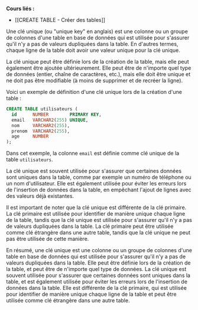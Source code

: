 **Cours liés :**
- [[CREATE TABLE - Créer des tables]]

Une clé unique (ou "unique key" en anglais) est une colonne ou un groupe de colonnes d'une table en base de données qui est utilisée pour s'assurer qu'il n'y a pas de valeurs dupliquées dans la table. En d'autres termes, chaque ligne de la table doit avoir une valeur unique pour la clé unique.

La clé unique peut être définie lors de la création de la table, mais elle peut également être ajoutée ultérieurement. Elle peut être de n'importe quel type de données (entier, chaîne de caractères, etc.), mais elle doit être unique et ne doit pas être modifiable (à moins de supprimer et de recréer la ligne).

Voici un exemple de définition d'une clé unique lors de la création d'une table :

```sql
CREATE TABLE utilisateurs (
  id      NUMBER        PRIMARY KEY,
  email   VARCHAR2(255) UNIQUE,
  nom     VARCHAR2(255),
  prenom  VARCHAR2(255),
  age     NUMBER
);
```

Dans cet exemple, la colonne `email` est définie comme clé unique de la table `utilisateurs`.

La clé unique est souvent utilisée pour s'assurer que certaines données sont uniques dans la table, comme par exemple un numéro de téléphone ou un nom d'utilisateur. Elle est également utilisée pour éviter les erreurs lors de l'insertion de données dans la table, en empêchant l'ajout de lignes avec des valeurs déjà existantes.

Il est important de noter que la clé unique est différente de la clé primaire. La clé primaire est utilisée pour identifier de manière unique chaque ligne de la table, tandis que la clé unique est utilisée pour s'assurer qu'il n'y a pas de valeurs dupliquées dans la table. La clé primaire peut être utilisée comme clé étrangère dans une autre table, tandis que la clé unique ne peut pas être utilisée de cette manière.

En résumé, une clé unique est une colonne ou un groupe de colonnes d'une table en base de données qui est utilisée pour s'assurer qu'il n'y a pas de valeurs dupliquées dans la table. Elle peut être définie lors de la création de la table, et peut être de n'importe quel type de données. La clé unique est souvent utilisée pour s'assurer que certaines données sont uniques dans la table, et est également utilisée pour éviter les erreurs lors de l'insertion de données dans la table. Elle est différente de la clé primaire, qui est utilisée pour identifier de manière unique chaque ligne de la table et peut être utilisée comme clé étrangère dans une autre table.